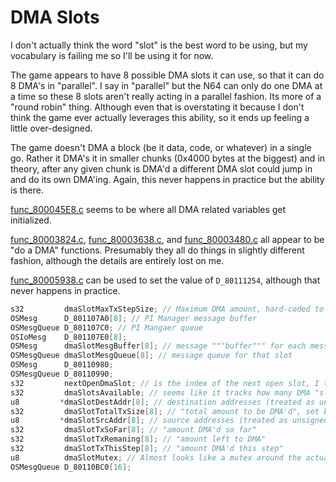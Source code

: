 # DMA Slots

I don't actually think the word "slot" is the best word to be using, but my vocabulary is failing me so I'll be using it for now.

The game appears to have 8 possible DMA slots it can use, so that it can do 8 DMA's in "parallel".
I say in "parallel" but the N64 can only do one DMA at a time so these 8 slots aren't really acting in a parallel fashion.
Its more of a "round robin" thing.
Although even that is overstating it because I don't think the game ever actually leverages this ability, so it ends up feeling a little over-designed.

The game doesn't DMA a block (be it data, code, or whatever) in a single go.
Rather it DMA's it in smaller chunks (0x4000 bytes at the biggest) and in theory, after any given chunk is DMA'd a different DMA slot could jump in and do its own DMA'ing.
Again, this never happens in practice but the ability is there.

[func_800045E8.c](/docs/dma_slots/func_800045E8.c) seems to be where all DMA related variables get initialized.

[func_80003824.c](/docs/dma_slots/func_80003824.c), [func_80003638.c](/docs/dma_slots/func_80003638.c), and [func_80003480.c](/docs/dma_slots/func_80003480.c) all appear to be "do a DMA" functions.
Presumably they all do things in slightly different fashion, although the details are entirely lost on me.

[func_80005938.c](/docs/dma_slots/func_80005938.c) can be used to set the value of `D_80111254`, although that never happens in practice.

```cpp
s32         dmaSlotMaxTxStepSize; // Maximum DMA amount, hard-coded to 0x4000 in func_800045E8
OSMesg      D_801107A0[8]; // PI Manager message buffer
OSMesgQueue D_801107C0; // PI Mangaer queue
OSIoMesg    D_801107E0[8];
OSMesg      dmaSlotMesgBuffer[8]; // message """buffer""" for each message queue (only 1 message long though)
OSMesgQueue dmaSlotMesgQueue[8]; // message queue for that slot
OSMesg      D_80110980;
OSMesgQueue D_80110990;
s32         nextOpenDmaSlot; // is the index of the next open slot, I think?
s32         dmaSlotsAvailable; // seems like it tracks how many DMA "slots" are open, but nothing ever references it so what's the point?
u8         *dmaSlotDestAddr[8]; // destination addresses (treated as unsigned bytes for pointer arithmetic reasons)
s32         dmaSlotTotalTxSize[8]; // "total amount to be DMA'd", set but never referenced
u8         *dmaSlotSrcAddr[8]; // source addresses (treated as unsigned bytes for pointer arithmetic reasons)
s32         dmaSlotTxSoFar[8]; // "amount DMA'd so far"
s32         dmaSlotTxRemaning[8]; // "amount left to DMA"
s32         dmaSlotTxThisStep[8]; // "amount DMA'd this step"
u8          dmaSlotMutex; // Almost looks like a mutex around the actual OS DMA calls
OSMesgQueue D_80110BC0[16];
```

